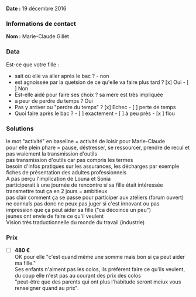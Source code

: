
**Date :** 19 décembre 2016

### Informations de contact
**Nom :** Marie-Claude Gillet


### Data
Est-ce que votre fille : 
- sait où elle va aller après le bac ? - non
- est agnoissée par la quetsion de ce qu'elle va faire plus tard ? [x] Oui - [ ] Non
- Est-elle aidé pour faire ses choix ? sa mère est très impliquée
- a peur de perdre du temps ? Oui
- Pas y arriver ou "perdre du temps" ? [x] Echec - [ ] perte de temps
- Quoi faire après le bac ? - [ ] exactement - [ ] à peu près - [x ] flou

### Solutions
le mot "activité" en baseline = activité de loisir pour Marie-Claude  
pour elle plein phare = pause, déstresser, se ressourcer, prendre de recul et pas vraiement la transmission d'outils  
pas transmission d'outils car pas compris les termes  
besoin d'infos pratiques sur les assurances, les décharges par exemple  
fiches de présentation des adultes professionnels  
A pas perçu l'implication de Louna et Sonia  
participerait à une journée de rencontre si sa fille était intéressée  
transmettre tout ça en 2 jours = ambitieux  
pas clair comment ça se passe pour participer aux ateliers (forum ouvert)  
ne connaîs pas donc ne peux pas juger si c'est innovant ou pas  
impression que ça peut aider sa fille ("ca décoince un peu")  
jeunes ont envie de faire ce qu'il veulent  
Vision très traductionnelle du monde du travail (industrie)  
### Prix

- [ ] **480 €**  
OK pour elle "c'est quand même une somme mais bon si ça peut aider ma fille."  
Ses enfants n'aiment pas les colos, ils préfèrent faire ce qu'ils veulent, du coup elle n'est pas au courant des prix des colos  
"peut-être que des parents qui ont plus l'habitude seront meiux vous renseigner quand au prix".
